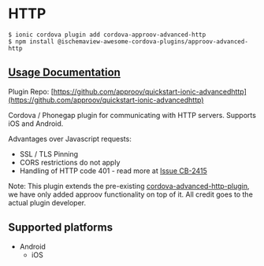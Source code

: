 # HTTP

```text
$ ionic cordova plugin add cordova-approov-advanced-http
$ npm install @ischemaview-awesome-cordova-plugins/approov-advanced-http
```

## [Usage Documentation](https://danielsogl.gitbook.io/awesome-cordova-plugins/plugins/approov-advanced-http/)

Plugin Repo: [https://github.com/approov/quickstart-ionic-advancedhttp](https://github.com/approov/quickstart-ionic-advancedhttp)

Cordova / Phonegap plugin for communicating with HTTP servers. Supports iOS and Android.

Advantages over Javascript requests:

* SSL / TLS Pinning
* CORS restrictions do not apply
* Handling of HTTP code 401 - read more at [Issue CB-2415](https://issues.apache.org/jira/browse/CB-2415)

Note: This plugin extends the pre-existing [cordova-advanced-http-plugin](https://github.com/silkimen/cordova-plugin-advanced-http), we have only added approov functionality on top of it. All credit goes to the actual plugin developer.

## Supported platforms

* Android
  * iOS

